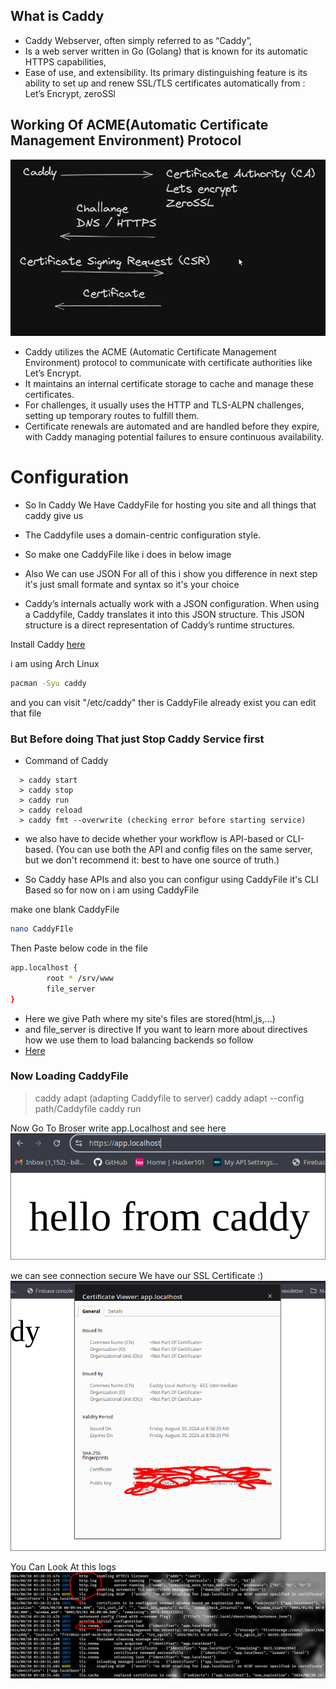 ## What is Caddy

- Caddy Webserver, often simply referred to as “Caddy”,
- Is a web server written in Go (Golang) that is known for its automatic HTTPS capabilities,
- Ease of use, and extensibility. Its primary distinguishing feature is its ability to set up and renew SSL/TLS certificates automatically from :
  Let’s Encrypt,
  zeroSSl

## Working Of ACME(Automatic Certificate Management Environment) Protocol

![image.png](./images/image%20copy.png)

- Caddy utilizes the ACME (Automatic Certificate Management Environment) protocol to communicate with certificate authorities like Let’s Encrypt.
- It maintains an internal certificate storage to cache and manage these certificates.
- For challenges, it usually uses the HTTP and TLS-ALPN challenges, setting up temporary routes to fulfill them.
- Certificate renewals are automated and are handled before they expire, with Caddy managing potential failures to ensure continuous availability.

# Configuration

- So In Caddy We Have CaddyFile for hosting you site and all things that caddy give us
- The Caddyfile uses a domain-centric configuration style.
- So make one CaddyFile like i does in below image

- Also We can use JSON For all of this i show you difference in next step it's just small formate and syntax so it's your choice
- Caddy’s internals actually work with a JSON configuration. When using a Caddyfile, Caddy translates it into this JSON structure. This JSON structure is a direct representation of Caddy’s runtime structures.

Install Caddy [here](https://caddyserver.com/docs/install)

i am using Arch Linux

```sh
pacman -Syu caddy
```

and you can visit "/etc/caddy" ther is CaddyFile already exist you can edit that file

### But Before doing That just Stop Caddy Service first

- Command of Caddy

```
  > caddy start
  > caddy stop
  > caddy run
  > caddy reload
  > caddy fmt --overwrite (checking error before starting service)
```

- we also have to decide whether your workflow is API-based or CLI-based. (You can use both the API and config files on the same server, but we don't recommend it: best to have one source of truth.)

- So Caddy hase APIs and also you can configur using CaddyFile it's CLI Based so for now on i am using CaddyFile

make one blank CaddyFile

```sh
nano CaddyFIle
```

Then Paste below code in the file

```sh
app.localhost {
        root * /srv/www
        file_server
}
```

- Here we give Path where my site's files are stored(html,js,...)
- and file_server is directive If you want to learn more about directives how we use them to load balancing backends so follow
- [Here](https://caddyserver.com/docs/caddyfile/concepts#directives)

### Now Loading CaddyFile

> caddy adapt (adapting Caddyfile to server)
> caddy adapt --config path/Caddyfile
> caddy run

Now Go To Broser write app.Localhost and see here
![image.png](./images/image%20copy%202.png)

we can see connection secure We have our SSL Certificate :)
![image.png](./images/image%20copy%203.png)

You Can Look At this logs
![image.png](./images/image%20copy%204.png)
